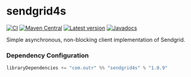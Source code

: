 # sendgrid4s

[![CI](https://github.com/outr/sendgrid4s/actions/workflows/ci.yml/badge.svg?branch=master)](https://github.com/outr/sendgrid4s/actions/workflows/ci.yml)
[![Maven Central](https://maven-badges.herokuapp.com/maven-central/com.outr/sendgrid4s_3.3.0/badge.svg)](https://maven-badges.herokuapp.com/maven-central/com.outr/sendgrid4s_3.3.0)
[![Latest version](https://index.scala-lang.org/outr/sendgrid4s/sendgrid4s/latest.svg)](https://index.scala-lang.org/outr/sendgrid4s)
[![Javadocs](https://javadoc.io/badge/com.outr/sendgrid4s_3.3.0.svg)](https://javadoc.io/doc/com.outr/sendgrid4s_3.3.0)

Simple asynchronous, non-blocking client implementation of Sendgrid.

### Dependency Configuration

```scala
libraryDependencies += "com.outr" %% "sendgrid4s" % "1.0.9"
```